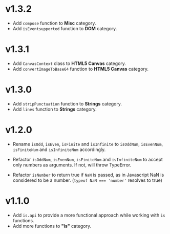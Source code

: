 # v1.3.2
- Add <code>compose</code> function to **Misc** category.
- Add <code>isEventsupported</code> function to **DOM** category.

# v1.3.1
- Add <code>CanvasContext</code> class to **HTML5 Canvas** category.
- Add <code>convertImageToBase64</code> function to **HTML5 Canvas** category.


# v1.3.0
- Add <code>stripPunctuation</code> function to **Strings** category.
- Add <code>lines</code> function to **Strings** category.


# v1.2.0
- Rename <code>isOdd</code>, <code>isEven</code>, <code>isFinite</code> and <code>isInfinite</code> to <code>isOddNum</code>, <code>isEvenNum</code>, <code>isFiniteNum</code> and <code>isInfiniteNum</code> accordingly.

- Refactor <code>isOddNum</code>, <code>isEvenNum</code>, <code>isFiniteNum</code> and <code>isInfiniteNum</code> to accept only numbers as arguments. If not, will throw TypeError.

- Refactor <code>isNumber</code> to return true if <code>NaN</code> is passed, as in Javascript NaN is considered to be a number. (<code>typeof NaN === 'number'</code> resolves to true)


# v1.1.0
- Add <code>is.api</code> to provide a more functional approach while working with <code>is</code> functions.
- Add more functions to **"is"** category.
